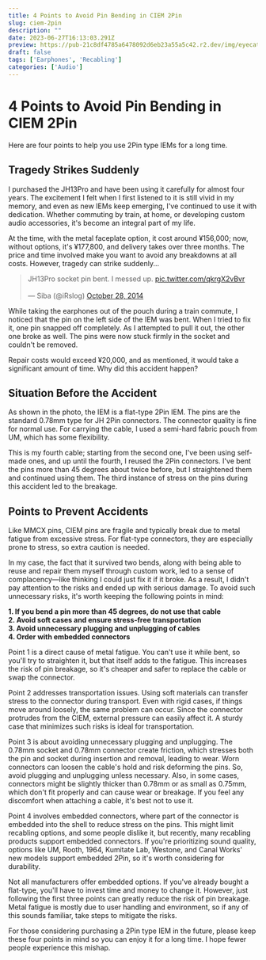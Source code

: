 ```yaml
---
title: 4 Points to Avoid Pin Bending in CIEM 2Pin
slug: ciem-2pin
description: ""
date: 2023-06-27T16:13:03.291Z
preview: https://pub-21c8df4785a6478092d6eb23a55a5c42.r2.dev/img/eyecatch/a8000.webp
draft: false
tags: ['Earphones', 'Recabling']
categories: ['Audio']
---
```


# 4 Points to Avoid Pin Bending in CIEM 2Pin

<p>Here are four points to help you use 2Pin type IEMs for a long time.</p><h2 id="h9e2a206709">Tragedy Strikes Suddenly</h2><p>I purchased the JH13Pro and have been using it carefully for almost four years. The excitement I felt when I first listened to it is still vivid in my memory, and even as new IEMs keep emerging, I've continued to use it with dedication. Whether commuting by train, at home, or developing custom audio accessories, it's become an integral part of my life.

At the time, with the metal faceplate option, it cost around ¥156,000; now, without options, it's ¥177,800, and delivery takes over three months. The price and time involved make you want to avoid any breakdowns at all costs. However, tragedy can strike suddenly...</p><blockquote><p>JH13Pro socket pin bent. I messed up. <a href="http://pic.twitter.com/qkrgX2vBvr">pic.twitter.com/qkrgX2vBvr</a><br><br>— Siba (@iRslog) <a href="https://www.blogger.com/blog/post/edit/3231669075263956300/3810974693333913871?hl=ja#">October 28, 2014</a></p></blockquote><p>While taking the earphones out of the pouch during a train commute, I noticed that the pin on the left side of the IEM was bent. When I tried to fix it, one pin snapped off completely. As I attempted to pull it out, the other one broke as well. The pins were now stuck firmly in the socket and couldn't be removed.

Repair costs would exceed ¥20,000, and as mentioned, it would take a significant amount of time. Why did this accident happen?</p><h2 id="h8965896b6c">Situation Before the Accident</h2><p>As shown in the photo, the IEM is a flat-type 2Pin IEM. The pins are the standard 0.78mm type for JH 2Pin connectors. The connector quality is fine for normal use. For carrying the cable, I used a semi-hard fabric pouch from UM, which has some flexibility.

This is my fourth cable; starting from the second one, I've been using self-made ones, and up until the fourth, I reused the 2Pin connectors. I've bent the pins more than 45 degrees about twice before, but I straightened them and continued using them. The third instance of stress on the pins during this accident led to the breakage.</p><h2 id="hd12d4186da">Points to Prevent Accidents</h2><p>Like MMCX pins, CIEM pins are fragile and typically break due to metal fatigue from excessive stress. For flat-type connectors, they are especially prone to stress, so extra caution is needed.

In my case, the fact that it survived two bends, along with being able to reuse and repair them myself through custom work, led to a sense of complacency—like thinking I could just fix it if it broke. As a result, I didn't pay attention to the risks and ended up with serious damage. To avoid such unnecessary risks, it's worth keeping the following points in mind:

<strong>1. If you bend a pin more than 45 degrees, do not use that cable</strong><br><strong>2. Avoid soft cases and ensure stress-free transportation</strong><br><strong>3. Avoid unnecessary plugging and unplugging of cables</strong><br><strong>4. Order with embedded connectors</strong><br>

Point 1 is a direct cause of metal fatigue. You can't use it while bent, so you'll try to straighten it, but that itself adds to the fatigue. This increases the risk of pin breakage, so it's cheaper and safer to replace the cable or swap the connector.

Point 2 addresses transportation issues. Using soft materials can transfer stress to the connector during transport. Even with rigid cases, if things move around loosely, the same problem can occur. Since the connector protrudes from the CIEM, external pressure can easily affect it. A sturdy case that minimizes such risks is ideal for transportation.

Point 3 is about avoiding unnecessary plugging and unplugging. The 0.78mm socket and 0.78mm connector create friction, which stresses both the pin and socket during insertion and removal, leading to wear. Worn connectors can loosen the cable's hold and risk deforming the pins. So, avoid plugging and unplugging unless necessary. Also, in some cases, connectors might be slightly thicker than 0.78mm or as small as 0.75mm, which don't fit properly and can cause wear or breakage. If you feel any discomfort when attaching a cable, it's best not to use it.

Point 4 involves embedded connectors, where part of the connector is embedded into the shell to reduce stress on the pins. This might limit recabling options, and some people dislike it, but recently, many recabling products support embedded connectors. If you're prioritizing sound quality, options like UM, Rooth, 1964, Kumitate Lab, Westone, and Canal Works' new models support embedded 2Pin, so it's worth considering for durability.

Not all manufacturers offer embedded options. If you've already bought a flat-type, you'll have to invest time and money to change it. However, just following the first three points can greatly reduce the risk of pin breakage. Metal fatigue is mostly due to user handling and environment, so if any of this sounds familiar, take steps to mitigate the risks.

For those considering purchasing a 2Pin type IEM in the future, please keep these four points in mind so you can enjoy it for a long time. I hope fewer people experience this mishap.
